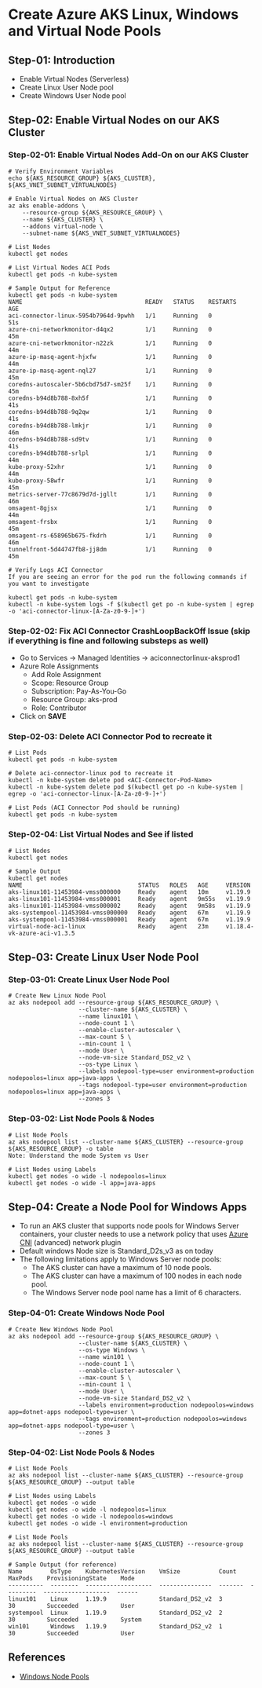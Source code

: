 # Create Azure AKS Linux, Windows and Virtual Node Pools

## Step-01: Introduction
- Enable Virtual Nodes (Serverless)
- Create Linux User Node pool
- Create Windows User Node pool


## Step-02: Enable Virtual Nodes on our AKS Cluster
### Step-02-01: Enable Virtual Nodes Add-On on our AKS Cluster
```
# Verify Environment Variables
echo ${AKS_RESOURCE_GROUP} ${AKS_CLUSTER}, ${AKS_VNET_SUBNET_VIRTUALNODES}

# Enable Virtual Nodes on AKS Cluster
az aks enable-addons \
    --resource-group ${AKS_RESOURCE_GROUP} \
    --name ${AKS_CLUSTER} \
    --addons virtual-node \
    --subnet-name ${AKS_VNET_SUBNET_VIRTUALNODES}

# List Nodes
kubectl get nodes   

# List Virtual Nodes ACI Pods
kubectl get pods -n kube-system

# Sample Output for Reference
kubectl get pods -n kube-system
NAME                                   READY   STATUS    RESTARTS   AGE
aci-connector-linux-5954b7964d-9pwhh   1/1     Running   0          51s
azure-cni-networkmonitor-d4qx2         1/1     Running   0          45m
azure-cni-networkmonitor-n22zk         1/1     Running   0          44m
azure-ip-masq-agent-hjxfw              1/1     Running   0          44m
azure-ip-masq-agent-nql27              1/1     Running   0          45m
coredns-autoscaler-5b6cbd75d7-sm25f    1/1     Running   0          45m
coredns-b94d8b788-8xh5f                1/1     Running   0          41s
coredns-b94d8b788-9q2qw                1/1     Running   0          41s
coredns-b94d8b788-lmkjr                1/1     Running   0          46m
coredns-b94d8b788-sd9tv                1/1     Running   0          41s
coredns-b94d8b788-srlpl                1/1     Running   0          44m
kube-proxy-52xhr                       1/1     Running   0          44m
kube-proxy-58wfr                       1/1     Running   0          45m
metrics-server-77c8679d7d-jgllt        1/1     Running   0          46m
omsagent-8gjsx                         1/1     Running   0          44m
omsagent-frsbx                         1/1     Running   0          45m
omsagent-rs-658965b675-fkdrh           1/1     Running   0          46m
tunnelfront-5d44747fb8-jj8dm           1/1     Running   0          45m

# Verify Logs ACI Connector
If you are seeing an error for the pod run the following commands if you want to investigate

kubectl get pods -n kube-system
kubectl -n kube-system logs -f $(kubectl get po -n kube-system | egrep -o 'aci-connector-linux-[A-Za-z0-9-]+')
```
### Step-02-02: Fix ACI Connector CrashLoopBackOff Issue (skip if everything is fine and following substeps as well)
- Go to Services -> Managed Identities -> aciconnectorlinux-aksprod1 
- Azure Role Assignments
    - Add Role Assignment
    - Scope: Resource Group
    - Subscription: Pay-As-You-Go
    - Resource Group: aks-prod
    - Role: Contributor
- Click on **SAVE**

### Step-02-03: Delete ACI Connector Pod to recreate it 
```
# List Pods
kubectl get pods -n kube-system

# Delete aci-connector-linux pod to recreate it
kubectl -n kube-system delete pod <ACI-Connector-Pod-Name>
kubectl -n kube-system delete pod $(kubectl get po -n kube-system | egrep -o 'aci-connector-linux-[A-Za-z0-9-]+')

# List Pods (ACI Connector Pod should be running)
kubectl get pods -n kube-system
```

### Step-02-04: List Virtual Nodes and See if listed
```
# List Nodes
kubectl get nodes

# Sample Output
kubectl get nodes
NAME                                 STATUS   ROLES   AGE     VERSION
aks-linux101-11453984-vmss000000     Ready    agent   10m     v1.19.9
aks-linux101-11453984-vmss000001     Ready    agent   9m55s   v1.19.9
aks-linux101-11453984-vmss000002     Ready    agent   9m58s   v1.19.9
aks-systempool-11453984-vmss000000   Ready    agent   67m     v1.19.9
aks-systempool-11453984-vmss000001   Ready    agent   67m     v1.19.9
virtual-node-aci-linux               Ready    agent   23m     v1.18.4-vk-azure-aci-v1.3.5
```

## Step-03: Create Linux User Node Pool

### Step-03-01: Create Linux User Node Pool
```
# Create New Linux Node Pool 
az aks nodepool add --resource-group ${AKS_RESOURCE_GROUP} \
                    --cluster-name ${AKS_CLUSTER} \
                    --name linux101 \
                    --node-count 1 \
                    --enable-cluster-autoscaler \
                    --max-count 5 \
                    --min-count 1 \
                    --mode User \
                    --node-vm-size Standard_DS2_v2 \
                    --os-type Linux \
                    --labels nodepool-type=user environment=production nodepoolos=linux app=java-apps \
                    --tags nodepool-type=user environment=production nodepoolos=linux app=java-apps \
                    --zones 3

```
### Step-03-02: List Node Pools & Nodes
```
# List Node Pools
az aks nodepool list --cluster-name ${AKS_CLUSTER} --resource-group ${AKS_RESOURCE_GROUP} -o table
Note: Understand the mode System vs User

# List Nodes using Labels
kubectl get nodes -o wide -l nodepoolos=linux
kubectl get nodes -o wide -l app=java-apps
```


## Step-04: Create a Node Pool for Windows Apps
- To run an AKS cluster that supports node pools for Windows Server containers, your cluster needs to use a network policy that uses [Azure CNI](https://docs.microsoft.com/en-us/azure/aks/concepts-network#azure-cni-advanced-networking) (advanced) network plugin
- Default windows Node size is Standard_D2s_v3 as on today
- The following limitations apply to Windows Server node pools:
  - The AKS cluster can have a maximum of 10 node pools.
  - The AKS cluster can have a maximum of 100 nodes in each node pool.
  - The Windows Server node pool name has a limit of 6 characters.

### Step-04-01: Create Windows Node Pool
```
# Create New Windows Node Pool 
az aks nodepool add --resource-group ${AKS_RESOURCE_GROUP} \
                    --cluster-name ${AKS_CLUSTER} \
                    --os-type Windows \
                    --name win101 \
                    --node-count 1 \
                    --enable-cluster-autoscaler \
                    --max-count 5 \
                    --min-count 1 \
                    --mode User \
                    --node-vm-size Standard_DS2_v2 \
                    --labels environment=production nodepoolos=windows app=dotnet-apps nodepool-type=user \
                    --tags environment=production nodepoolos=windows app=dotnet-apps nodepool-type=user \
                    --zones 3
```
### Step-04-02: List Node Pools & Nodes
```
# List Node Pools
az aks nodepool list --cluster-name ${AKS_CLUSTER} --resource-group ${AKS_RESOURCE_GROUP} --output table

# List Nodes using Labels
kubectl get nodes -o wide
kubectl get nodes -o wide -l nodepoolos=linux
kubectl get nodes -o wide -l nodepoolos=windows
kubectl get nodes -o wide -l environment=production
```

```
# List Node Pools
az aks nodepool list --cluster-name ${AKS_CLUSTER} --resource-group ${AKS_RESOURCE_GROUP} --output table

# Sample Output (for reference)
Name        OsType    KubernetesVersion    VmSize           Count    MaxPods    ProvisioningState    Mode
----------  --------  -------------------  ---------------  -------  ---------  -------------------  ------
linux101    Linux     1.19.9               Standard_DS2_v2  3        30         Succeeded            User
systempool  Linux     1.19.9               Standard_DS2_v2  2        30         Succeeded            System
win101      Windows   1.19.9               Standard_DS2_v2  1        30         Succeeded            User

```


## References
- [Windows Node Pools](https://docs.microsoft.com/en-us/azure/aks/windows-container-cli)